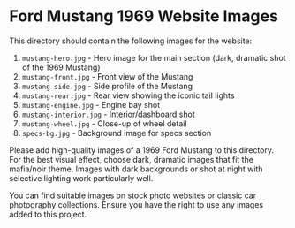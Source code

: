 # Ford Mustang 1969 Website Images

This directory should contain the following images for the website:

1. `mustang-hero.jpg` - Hero image for the main section (dark, dramatic shot of the 1969 Mustang)
2. `mustang-front.jpg` - Front view of the Mustang
3. `mustang-side.jpg` - Side profile of the Mustang
4. `mustang-rear.jpg` - Rear view showing the iconic tail lights
5. `mustang-engine.jpg` - Engine bay shot
6. `mustang-interior.jpg` - Interior/dashboard shot
7. `mustang-wheel.jpg` - Close-up of wheel detail
8. `specs-bg.jpg` - Background image for specs section

Please add high-quality images of a 1969 Ford Mustang to this directory. For the best visual effect, choose dark, dramatic images that fit the mafia/noir theme. Images with dark backgrounds or shot at night with selective lighting work particularly well.

You can find suitable images on stock photo websites or classic car photography collections. Ensure you have the right to use any images added to this project.

